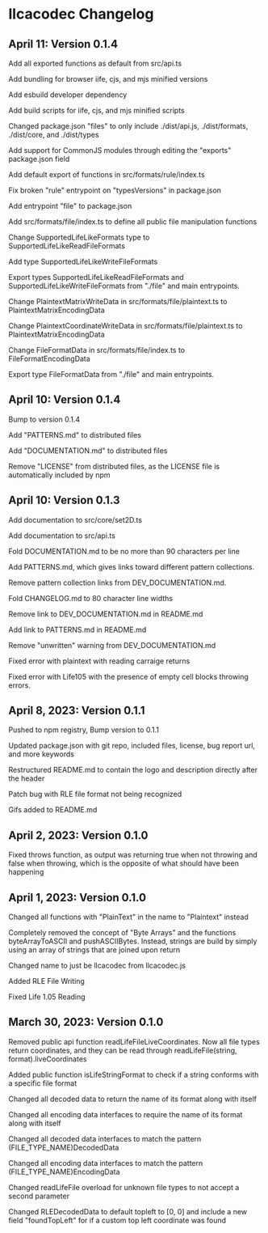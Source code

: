 
# llcacodec Changelog

## April 11: Version 0.1.4

Add all exported functions as default from src/api.ts

Add bundling for browser iife, cjs, and mjs minified versions

Add esbuild developer dependency

Add build scripts for iife, cjs, and mjs minified scripts

Changed package.json "files" to only include ./dist/api.js, ./dist/formats,
./dist/core, and ./dist/types

Add support for CommonJS modules through editing the "exports" package.json field

Add default export of functions in src/formats/rule/index.ts

Fix broken "rule" entrypoint on "typesVersions" in package.json

Add entrypoint "file" to package.json

Add src/formats/file/index.ts to define all public file manipulation functions

Change SupportedLifeLikeFormats type to SupportedLifeLikeReadFileFormats

Add type SupportedLifeLikeWriteFileFormats

Export types SupportedLifeLikeReadFileFormats and SupportedLifeLikeWriteFileFormats
from "./file" and main entrypoints.

Change PlaintextMatrixWriteData in src/formats/file/plaintext.ts to PlaintextMatrixEncodingData

Change PlaintextCoordinateWriteData in src/formats/file/plaintext.ts to PlaintextMatrixEncodingData

Change FileFormatData in src/formats/file/index.ts to FileFormatEncodingData

Export type FileFormatData from "./file" and main entrypoints.

## April 10: Version 0.1.4

Bump to version 0.1.4

Add "PATTERNS.md" to distributed files

Add "DOCUMENTATION.md" to distributed files

Remove "LICENSE" from distributed files, as the LICENSE file is
automatically included by npm

## April 10: Version 0.1.3

Add documentation to src/core/set2D.ts

Add documentation to src/api.ts

Fold DOCUMENTATION.md to be no more than 90 characters per line

Add PATTERNS.md, which gives links toward different pattern collections.  

Remove pattern collection links from DEV_DOCUMENTATION.md.

Fold CHANGELOG.md to 80 character line widths

Remove link to DEV_DOCUMENTATION.md in README.md

Add link to PATTERNS.md in README.md

Remove "unwritten" warning from DEV_DOCUMENTATION.md

Fixed error with plaintext with reading carraige returns

Fixed error with Life105 with the presence of empty cell blocks throwing errors.

## April 8, 2023: Version 0.1.1

Pushed to npm registry, Bump version to 0.1.1

Updated package.json with git repo, included files, license, bug report url,
and more keywords

Restructured README.md to contain the logo and description directly after the
header

Patch bug with RLE file format not being recognized

Gifs added to README.md

## April 2, 2023: Version 0.1.0

Fixed throws function, as output was returning true when not throwing and false
when throwing, which is
the opposite of what should have been happening

## April 1, 2023: Version 0.1.0

Changed all functions with "PlainText" in the name to "Plaintext" instead

Completely removed the concept of "Byte Arrays" and the functions
byteArrayToASCII and pushASCIIBytes. Instead, strings are build by simply using
an array of strings that are joined upon return

Changed name to just be llcacodec from llcacodec.js

Added RLE File Writing

Fixed Life 1.05 Reading

## March 30, 2023: Version 0.1.0

Removed public api function readLifeFileLiveCoordinates. Now all file types
return coordinates, and they can be read through readLifeFile(string,
format).liveCoordinates

Added public function isLifeStringFormat to check if a string conforms with a
specific file format

Changed all decoded data to return the name of its format along with itself

Changed all encoding data interfaces to require the name of its format along
with itself

Changed all decoded data interfaces to match the pattern
(FILE_TYPE_NAME)DecodedData

Changed all encoding data interfaces to match the pattern
(FILE_TYPE_NAME)EncodingData

Changed readLifeFile overload for unknown file types to not accept a second
parameter

Changed RLEDecodedData to default topleft to [0, 0] and include a new field
"foundTopLeft" for if a custom top left coordinate was found
